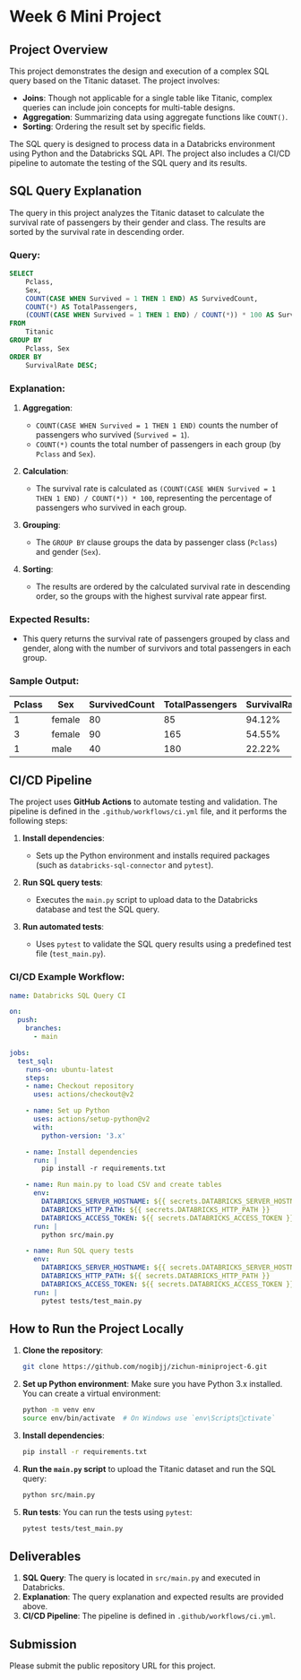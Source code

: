 
# Week 6 Mini Project

## Project Overview

This project demonstrates the design and execution of a complex SQL query based on the Titanic dataset. The project involves:
- **Joins**: Though not applicable for a single table like Titanic, complex queries can include join concepts for multi-table designs.
- **Aggregation**: Summarizing data using aggregate functions like `COUNT()`.
- **Sorting**: Ordering the result set by specific fields.

The SQL query is designed to process data in a Databricks environment using Python and the Databricks SQL API. The project also includes a CI/CD pipeline to automate the testing of the SQL query and its results.

## SQL Query Explanation

The query in this project analyzes the Titanic dataset to calculate the survival rate of passengers by their gender and class. The results are sorted by the survival rate in descending order.

### Query:

```sql
SELECT 
    Pclass,
    Sex,
    COUNT(CASE WHEN Survived = 1 THEN 1 END) AS SurvivedCount,
    COUNT(*) AS TotalPassengers,
    (COUNT(CASE WHEN Survived = 1 THEN 1 END) / COUNT(*)) * 100 AS SurvivalRate
FROM 
    Titanic
GROUP BY 
    Pclass, Sex
ORDER BY 
    SurvivalRate DESC;
```

### Explanation:

1. **Aggregation**:
   - `COUNT(CASE WHEN Survived = 1 THEN 1 END)` counts the number of passengers who survived (`Survived = 1`).
   - `COUNT(*)` counts the total number of passengers in each group (by `Pclass` and `Sex`).
   
2. **Calculation**:
   - The survival rate is calculated as `(COUNT(CASE WHEN Survived = 1 THEN 1 END) / COUNT(*)) * 100`, representing the percentage of passengers who survived in each group.
   
3. **Grouping**:
   - The `GROUP BY` clause groups the data by passenger class (`Pclass`) and gender (`Sex`).

4. **Sorting**:
   - The results are ordered by the calculated survival rate in descending order, so the groups with the highest survival rate appear first.

### Expected Results:
- This query returns the survival rate of passengers grouped by class and gender, along with the number of survivors and total passengers in each group.

### Sample Output:

| Pclass | Sex    | SurvivedCount | TotalPassengers | SurvivalRate |
|--------|--------|---------------|-----------------|--------------|
| 1      | female | 80            | 85              | 94.12%       |
| 3      | female | 90            | 165             | 54.55%       |
| 1      | male   | 40            | 180             | 22.22%       |

## CI/CD Pipeline

The project uses **GitHub Actions** to automate testing and validation. The pipeline is defined in the `.github/workflows/ci.yml` file, and it performs the following steps:

1. **Install dependencies**:
   - Sets up the Python environment and installs required packages (such as `databricks-sql-connector` and `pytest`).

2. **Run SQL query tests**:
   - Executes the `main.py` script to upload data to the Databricks database and test the SQL query.

3. **Run automated tests**:
   - Uses `pytest` to validate the SQL query results using a predefined test file (`test_main.py`).

### CI/CD Example Workflow:

```yaml
name: Databricks SQL Query CI

on:
  push:
    branches:
      - main

jobs:
  test_sql:
    runs-on: ubuntu-latest
    steps:
    - name: Checkout repository
      uses: actions/checkout@v2

    - name: Set up Python
      uses: actions/setup-python@v2
      with:
        python-version: '3.x'

    - name: Install dependencies
      run: |
        pip install -r requirements.txt

    - name: Run main.py to load CSV and create tables
      env:
        DATABRICKS_SERVER_HOSTNAME: ${{ secrets.DATABRICKS_SERVER_HOSTNAME }}
        DATABRICKS_HTTP_PATH: ${{ secrets.DATABRICKS_HTTP_PATH }}
        DATABRICKS_ACCESS_TOKEN: ${{ secrets.DATABRICKS_ACCESS_TOKEN }}
      run: |
        python src/main.py

    - name: Run SQL query tests
      env:
        DATABRICKS_SERVER_HOSTNAME: ${{ secrets.DATABRICKS_SERVER_HOSTNAME }}
        DATABRICKS_HTTP_PATH: ${{ secrets.DATABRICKS_HTTP_PATH }}
        DATABRICKS_ACCESS_TOKEN: ${{ secrets.DATABRICKS_ACCESS_TOKEN }}
      run: |
        pytest tests/test_main.py
```

## How to Run the Project Locally

1. **Clone the repository**:
   ```bash
   git clone https://github.com/nogibjj/zichun-miniproject-6.git
   ```

2. **Set up Python environment**:
   Make sure you have Python 3.x installed. You can create a virtual environment:

   ```bash
   python -m venv env
   source env/bin/activate  # On Windows use `env\Scriptsctivate`
   ```

3. **Install dependencies**:
   ```bash
   pip install -r requirements.txt
   ```

4. **Run the `main.py` script** to upload the Titanic dataset and run the SQL query:
   ```bash
   python src/main.py
   ```

5. **Run tests**:
   You can run the tests using `pytest`:
   ```bash
   pytest tests/test_main.py
   ```

## Deliverables

1. **SQL Query**: The query is located in `src/main.py` and executed in Databricks.
2. **Explanation**: The query explanation and expected results are provided above.
3. **CI/CD Pipeline**: The pipeline is defined in `.github/workflows/ci.yml`.

## Submission

Please submit the public repository URL for this project.
